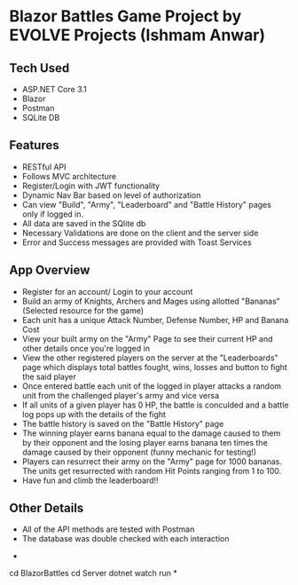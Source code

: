 # Blazor Battles Game Project by EVOLVE Projects (Ishmam Anwar)

## Tech Used

 - ASP.NET Core 3.1
 - Blazor
 - Postman
 - SQLite DB

## Features

 - RESTful API
 - Follows MVC architecture
 - Register/Login with JWT functionality
 - Dynamic Nav Bar based on level of authorization
 - Can view "Build", "Army", "Leaderboard" and "Battle History" pages only if logged in.
 - All data are saved in the SQlite db
 - Necessary Validations are done on the client and the server side
 - Error and Success messages are provided with Toast Services

## App Overview

 - Register for an account/ Login to your account
 - Build an army of Knights, Archers and Mages using allotted "Bananas" (Selected resource for the game)
 - Each unit has a unique Attack Number, Defense Number, HP and Banana Cost
 - View your built army on the "Army" Page to see their current HP and other details once you're logged in
 - View the other registered players on the server at the "Leaderboards" page which displays total battles fought, wins, losses and button to fight the said player
 - Once entered battle each unit of the logged in player attacks a random unit from the challenged player's army and vice versa
 - If all units of a given player has 0 HP, the battle is conculded and a battle log pops up with the details of the fight
 - The battle history is saved on the "Battle History" page
 - The winning player earns banana equal to the damage caused to them by their opponent and the losing player earns banana ten times the damage caused by their opponent (funny mechanic for testing!)
 - Players can resurrect their army on the "Army" page for 1000 bananas. The units get resurrected with random Hit Points ranging from 1 to 100.
 - Have fun and climb the leaderboard!!


## Other Details
 - All of the API methods are tested with Postman
 - The database was double checked with each interaction

*
cd BlazorBattles
cd Server
dotnet watch run
*


